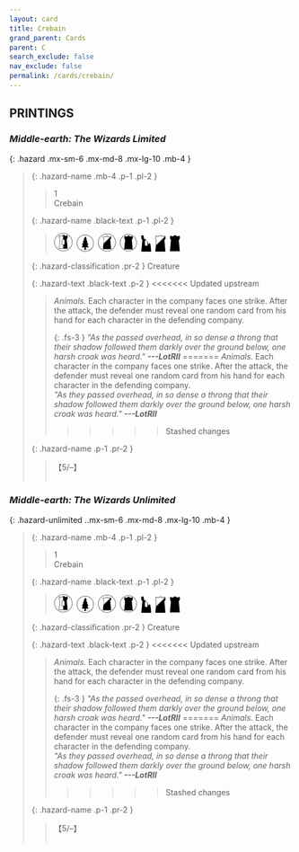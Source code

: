 ```yaml
---
layout: card
title: Crebain
grand_parent: Cards
parent: C
search_exclude: false
nav_exclude: false
permalink: /cards/crebain/
---
```


## PRINTINGS


### _Middle-earth: The Wizards Limited_

{: .hazard .mx-sm-6 .mx-md-8 .mx-lg-10 .mb-4 }
> {: .hazard-name .mb-4 .p-1 .pl-2 }
> > <div class="hazard-mp">1</div>
> > <div class="card-name">Crebain</div>
>
> {: .hazard-name .black-text .p-1 .pl-2 }
> > ![](/assets/images/border-land.svg)&ensp;![](/assets/images/wilderness.svg)&ensp;![](/assets/images/shadow-land.svg)&ensp;![](/assets/images/dark-domain.svg)&ensp;![](/assets/images/ruinlair.svg)&ensp;![](/assets/images/shadow-hold.svg)&ensp;![](/assets/images/dark-hold.svg)
>
> {: .hazard-classification .pr-2 }
> Creature
>
> {: .hazard-text .black-text .p-2 }
<<<<<<< Updated upstream
> > _Animals._ Each character in the company faces one strike. After the attack, the defender must reveal one random card from his hand for each character in the defending company. 
> >
> > {: .fs-3 }
> > _"As the passed overhead, in so dense a throng that their shadow followed them darkly over the ground below, one harsh croak was heard."_ ***---&#65279;LotRII*** 
=======
> > _Animals._ Each character in the company faces one strike. After the attack, the defender must reveal one random card from his hand for each character in the defending company. <br>_"As they passed overhead, in so dense a throng that their shadow followed them darkly over the ground below, one harsh croak was heard."_ ***---&#65279;LotRII*** 
>>>>>>> Stashed changes
>
> {: .hazard-name .p-1 .pr-2 }
> > <div class="card-shield">【5/&ndash;】</div>
> > <div class="card-corruption">&nbsp;</div>

### _Middle-earth: The Wizards Unlimited_

{: .hazard-unlimited ..mx-sm-6 .mx-md-8 .mx-lg-10 .mb-4 }
> {: .hazard-name .mb-4 .p-1 .pl-2 }
> > <div class="hazard-mp">1</div>
> > <div class="card-name">Crebain</div>
>
> {: .hazard-name .black-text .p-1 .pl-2 }
> > ![](/assets/images/border-land.svg)&ensp;![](/assets/images/wilderness.svg)&ensp;![](/assets/images/shadow-land.svg)&ensp;![](/assets/images/dark-domain.svg)&ensp;![](/assets/images/ruinlair.svg)&ensp;![](/assets/images/shadow-hold.svg)&ensp;![](/assets/images/dark-hold.svg)
>
> {: .hazard-classification .pr-2 }
> Creature
>
> {: .hazard-text .black-text .p-2 }
<<<<<<< Updated upstream
> > _Animals._ Each character in the company faces one strike. After the attack, the defender must reveal one random card from his hand for each character in the defending company. <br>
> >
> > {: .fs-3 } _"As the passed overhead, in so dense a throng that their shadow followed them darkly over the ground below, one harsh croak was heard."_ ***---&#65279;LotRII*** 
=======
> > _Animals._ Each character in the company faces one strike. After the attack, the defender must reveal one random card from his hand for each character in the defending company. <br>_"As they passed overhead, in so dense a throng that their shadow followed them darkly over the ground below, one harsh croak was heard."_ ***---&#65279;LotRII*** 
>>>>>>> Stashed changes
>
> {: .hazard-name .p-1 .pr-2 }
> > <div class="card-shield">【5/&ndash;】</div>
> > <div class="card-corruption-white">&nbsp;</div>

